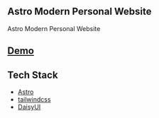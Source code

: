 ## Astro Modern Personal Website

Astro Modern Personal Website
## [Demo](https://linhportfolio101.netlify.app/)

## Tech Stack

- [Astro](https://astro.build)
- [tailwindcss](https://tailwindcss.com/)
- [DaisyUI](https://daisyui.com/)

















